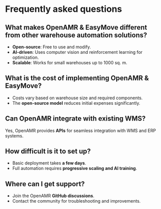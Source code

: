 # Frequently asked questions

## What makes OpenAMR & EasyMove different from other warehouse automation solutions?
- **Open-source**: Free to use and modify.
- **AI-driven**: Uses computer vision and reinforcement learning for optimization.
- **Scalable**: Works for small warehouses up to 1000 sq. m.

## What is the cost of implementing OpenAMR & EasyMove?
- Costs vary based on warehouse size and required components.
- The **open-source model** reduces initial expenses significantly.

## Can OpenAMR integrate with existing WMS?
Yes, OpenAMR provides **APIs** for seamless integration with WMS and ERP systems.

## How difficult is it to set up?
- Basic deployment takes **a few days**.
- Full automation requires **progressive scaling and AI training**.

## Where can I get support?
- Join the OpenAMR **GitHub discussions**.
- Contact the community for troubleshooting and improvements.
